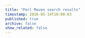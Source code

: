 ```yaml
---
title: "Perl Maven search results"
timestamp: 2016-05-14T10:00:03
published: true
archive: false
show_related: false
---
```




